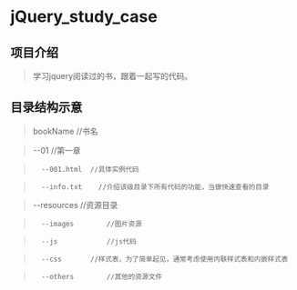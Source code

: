 # jQuery_study_case

## 项目介绍
> 学习jquery阅读过的书，跟着一起写的代码。

## 目录结构示意

>	bookName			//书名 

>	--01				//第一章 

>		--001.html 	//具体实例代码 

>		--info.txt    //介绍该级目录下所有代码的功能，当做快速查看的目录 

>	--resources		//资源目录 

>		--images		//图片资源 

>		--js 			//js代码 

>		--css 		//样式表，为了简单起见，通常考虑使用内联样式表和内嵌样式表

>		--others 		//其他的资源文件 